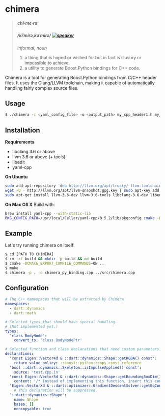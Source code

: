 # chimera #

> ##### chi·me·ra #####
> ##### /kīˈmirə,kəˈmirə/ [![speaker][2]][1] #####
> _*informal*, noun_
>
> 1. a thing that is hoped or wished for but in fact is illusory or impossible to achieve.
> 2. a utility to generate Boost.Python bindings for C++ code.

Chimera is a tool for generating Boost.Python bindings from C/C++ header files.
It uses the Clang/LLVM toolchain, making it capable of automatically handling
fairly complex source files.

## Usage ##

```bash
$ ./chimera -c <yaml_config_file> -o <output_path> my_cpp_header1.h my_cpp_header2.h -- [compiler args]
```

## Installation ##

**Requirements**

- libclang 3.6 or above
- llvm 3.6 or above (+ tools)
- libedit
- yaml-cpp

**On Ubuntu**

```bash
sudo add-apt-repository 'deb http://llvm.org/apt/trusty/ llvm-toolchain-trusty-3.6 main'
wget -O - http://llvm.org/apt/llvm-snapshot.gpg.key | sudo apt-key add -
sudo apt-get install llvm-3.6-dev llvm-3.6-tools libclang-3.6-dev libedit-dev libyaml-cpp-dev
```

**On Mac OS X** Build with:

```bash
brew install yaml-cpp --with-static-lib
PKG_CONFIG_PATH=/usr/local/Cellar/yaml-cpp/0.5.2/lib/pkgconfig cmake -DLLVM_DIR=/usr/local/opt/llvm/share/llvm/cmake ..
```

## Example ##
Let's try running chimera on itself!

```bash
$ cd [PATH TO CHIMERA]
$ rm -rf build && mkdir -p build && cd build
$ cmake -DCMAKE_EXPORT_COMPILE_COMMANDS=ON ..
$ make
$ chimera -p . -o chimera_py_binding.cpp ../src/chimera.cpp
```

## Configuration ##

```yaml
# The C++ namespaces that will be extracted by Chimera
namespaces:
  - dart::dynamics
  - dart::math

# Selected types that should have special handling.
# (Not implemented yet.)
types:
  'class BodyNode':
    convert_to: 'class BodyNodePtr'

# Selected function and class declarations that need custom parameters.
declarations:
  'const Eigen::Vector4d & ::dart::dynamics::Shape::getRGBA() const':
    return_value_policy: ::boost::python::copy_const_reference
  'bool ::dart::dynamics::Skeleton::isImpulseApplied() const':
    source: 'test.cpp.in'
  'const Eigen::Vector3d & ::dart::dynamics::Shape::getBoundingBoxDim() const':
    content: '/* Instead of implementing this function, insert this comment! */'
  'Eigen::VectorXd & ::dart::optimizer::GradientDescentSolver::getEqConstraintWeights()': null
    # This declaration will be suppressed.
  '::dart::dynamics::Shape':
    name: Shape
    bases: []
    noncopyable: true
```

[1]: http://www.oxforddictionaries.com/us/media/american_english/us_pron_ogg/c/chi/chime/chimera__us_1_rr.ogg
[2]: https://upload.wikimedia.org/wikipedia/commons/7/74/Speaker_icon.svg
